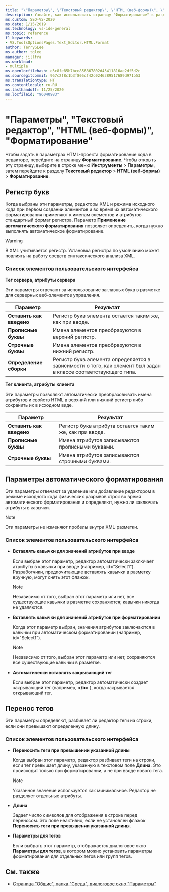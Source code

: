 ```yaml
---
title: "\"Параметры\", \"Текстовый редактор\", \"HTML (веб-формы)\", \"Форматирование\""
description: Узнайте, как использовать страницу "Форматирование" в разделе "HTML" для задания параметров HTML-проекта для форматирования кода в редакторе кода.
ms.custom: SEO-VS-2020
ms.date: 1/15/2019
ms.technology: vs-ide-general
ms.topic: reference
f1_keywords:
- VS.ToolsOptionsPages.Text_Editor.HTML.Format
author: TerryGLee
ms.author: tglee
manager: jillfra
ms.workload:
- multiple
ms.openlocfilehash: e3c8fe85b7bce856867802d43411816ae2df5d2c
ms.sourcegitcommit: 967c2f8c1b3f805cf42c0246389517689d971b53
ms.translationtype: HT
ms.contentlocale: ru-RU
ms.lasthandoff: 11/25/2020
ms.locfileid: "96040983"
---
```

# <a name="options-text-editor-html-web-forms-formatting"></a>"Параметры", "Текстовый редактор", "HTML (веб-формы)", "Форматирование"

Чтобы задать в параметрах HTML-проекта форматирование кода в редакторе, перейдите на страницу **Форматирование**. Чтобы открыть эту страницу, выберите в строке меню **Инструменты** > **Параметры**, затем перейдите к разделу **Текстовый редактор** > **HTML (веб-формы)**  > **Форматирование**.

## <a name="capitalization"></a>Регистр букв

Когда выбраны эти параметры, редакторы XML и режима исходного кода при первом создании элементов и во время их автоматического форматирования применяют к именам элементов и атрибутов стандартный формат регистра. Параметр **Применение автоматического форматирования** позволяет определить, когда нужно выполнять автоматическое форматирование.

> [!WARNING]
> В XML учитывается регистр. Установка регистра по умолчанию может повлиять на работу средств синтаксического анализа XML.

### <a name="uielement-list"></a>Список элементов пользовательского интерфейса

**Тег сервера, атрибуты сервера**

Эти параметры отвечают за использование заглавных букв в разметке для серверных веб-элементов управления.

|Параметр|Результат|
|---------------------------------|------------------------------|
|**Оставить как введено**|Регистр букв элемента остается таким же, как при вводе.|
|**Прописные буквы**|Имена элементов преобразуются в верхний регистр.|
|**Строчные буквы**|Имена элементов преобразуются в нижний регистр.|
|**Определение сборки**|Регистр букв элемента определяется в зависимости о того, как элемент был задан в классе соответствующего типа.|

**Тег клиента, атрибуты клиента**

Эти параметры позволяют автоматически преобразовывать имена атрибутов и свойств HTML в верхний или нижний регистр либо сохранить их в исходном виде.

|Параметр|Результат|
|---------------------------------|------------------------------|
|**Оставить как введено**|Регистр букв атрибута остается таким же, как при вводе.|
|**Прописные буквы**|Имена атрибутов записываются прописными буквами.|
|**Строчные буквы**|Имена атрибутов записываются строчными буквами.|

## <a name="automatic-formatting-options"></a>Параметры автоматического форматирования

Эти параметры отвечают за удаление или добавление редактором в режиме исходного кода физических разрывов строк во время автоматического форматирования и определяют, нужно ли заключать атрибуты в кавычки.

> [!NOTE]
> Эти параметры не изменяют пробелы внутри XML-разметки.

### <a name="uielement-list"></a>Список элементов пользовательского интерфейса

- **Вставлять кавычки для значений атрибутов при вводе**

   Если выбран этот параметр, редактор автоматически заключает атрибуты в кавычки при вводе (например, id="Select1"). Разработчики, предпочитающие вставлять кавычки в разметку вручную, могут снять этот флажок.

   > [!NOTE]
   > Независимо от того, выбран этот параметр или нет, все существующие кавычки в разметке сохраняются; кавычки никогда не удаляются.

- **Вставлять кавычки для значений атрибутов при форматировании**

   Когда этот параметр выбран, значения атрибутов заключаются в кавычки при автоматическом форматировании (например, id="Select1").

   > [!NOTE]
   > Независимо от того, выбран этот параметр или нет, сохраняются все существующие кавычки в разметке.

- **Автоматически вставлять закрывающий тег**

   Если выбран этот параметр, редактор автоматически создает закрывающий тег (например, **\</b>** ), когда закрывается открывающий тег.

## <a name="tag-wrapping"></a>Перенос тегов

Эти параметры определяют, разбивает ли редактор теги на строки, если они превышают определенную длину.

### <a name="uielement-list"></a>Список элементов пользовательского интерфейса

- **Переносить теги при превышении указанной длины**

   Когда выбран этот параметр, редактор разбивает теги на строки, если тег превышает длину, указанную в текстовом поле **Длина**. Это происходит только при форматировании, а не при вводе нового тега.

   > [!NOTE]
   > Указанное значение используется как минимальное. Редактор не разделяет отдельные атрибуты.

- **Длина**

   Задает число символов для отображения в строке перед переносом. Это поле неактивно, если не установлен флажок **Переносить теги при превышении указанной длины**.

- **Параметры для тегов**

   Если выбрать этот параметр, отображается диалоговое окно **Параметры для тегов**, в котором можно установить параметры форматирования для отдельных тегов или групп тегов.

## <a name="see-also"></a>См. также

- [Страница "Общие", папка "Среда", диалоговое окно "Параметры"](../../ide/reference/general-environment-options-dialog-box.md)
